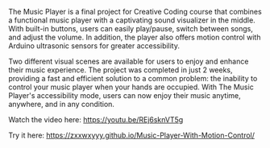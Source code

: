 The Music Player is a final project for Creative Coding course that combines a functional music player with a captivating sound visualizer in the middle. With built-in buttons, users can easily play/pause, switch between songs, and adjust the volume. In addition, the player also offers motion control with Arduino ultrasonic sensors for greater accessibility.

Two different visual scenes are available for users to enjoy and enhance their music experience. The project was completed in just 2 weeks, providing a fast and efficient solution to a common problem: the inability to control your music player when your hands are occupied. With The Music Player's accessibility mode, users can now enjoy their music anytime, anywhere, and in any condition.

Watch the video here: https://youtu.be/REj6sknVT5g

Try it here: https://zxxwxyyy.github.io/Music-Player-With-Motion-Control/
